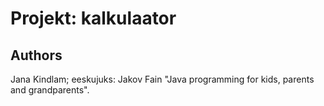 # Projekt: kalkulaator


## Authors

Jana Kindlam; eeskujuks: Jakov Fain "Java programming for kids, parents and grandparents". 
